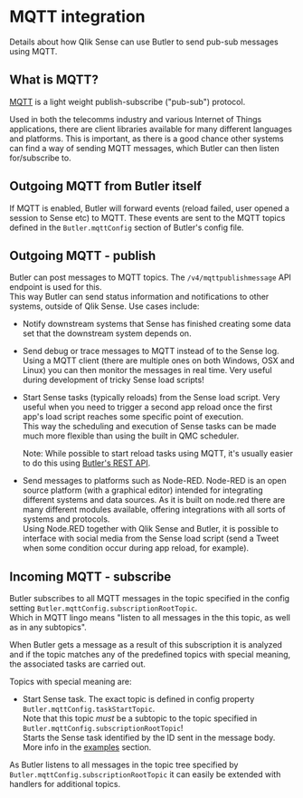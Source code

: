 # MQTT integration

Details about how Qlik Sense can use Butler to send pub-sub messages using MQTT.

## What is MQTT?

[MQTT](https://mqtt.org) is a light weight publish-subscribe ("pub-sub") protocol.

Used in both the telecomms industry and various Internet of Things applications, there are client libraries available for many different languages and platforms. This is important, as there is a good chance other systems can find a way of sending MQTT messages, which Butler can then listen for/subscribe to.

## Outgoing MQTT from Butler itself

If MQTT is enabled, Butler will forward events (reload failed, user opened a session to Sense etc) to MQTT. These events are sent to the MQTT topics defined in the `Butler.mqttConfig` section of Butler's config file.

## Outgoing MQTT - publish

Butler can post messages to MQTT topics. The `/v4/mqttpublishmessage` API endpoint is used for this.  
This way Butler can send status information and notifications to other systems, outside of Qlik Sense. Use cases include:

- Notify downstream systems that Sense has finished creating some data set that the downstream system depends on.
- Send debug or trace messages to MQTT instead of to the Sense log. Using a MQTT client (there are multiple ones on both Windows, OSX and Linux) you can then monitor the messages in real time. Very useful during development of tricky Sense load scripts!
- Start Sense tasks (typically reloads) from the Sense load script. Very useful when you need to trigger a second app reload once the first app's load script reaches some specific point of execution.  
  This way the scheduling and execution of Sense tasks can be made much more flexible than using the built in QMC scheduler.

  Note: While possible to start reload tasks using MQTT, it's usually easier to do this using [Butler's REST API](/docs/reference/rest-api).

- Send messages to platforms such as Node-RED. Node-RED is an open source platform (with a graphical editor) intended for integrating different systems and data sources. As it is built on node.red there are many different modules available, offering integrations with all sorts of systems and protocols.  
  Using Node.RED together with Qlik Sense and Butler, it is possible to interface with social media from the Sense load script (send a Tweet when some condition occur during app reload, for example).

## Incoming MQTT - subscribe

Butler subscribes to all MQTT messages in the topic specified in the config setting `Butler.mqttConfig.subscriptionRootTopic`.  
Which in MQTT lingo means "listen to all messages in the this topic, as well as in any subtopics".

When Butler gets a message as a result of this subscription it is analyzed and if the topic matches any of the predefined topics with special meaning, the associated tasks are carried out.

Topics with special meaning are:

- Start Sense task. The exact topic is defined in config property `Butler.mqttConfig.taskStartTopic`.  
  Note that this topic _must_ be a subtopic to the topic specified in `Butler.mqttConfig.subscriptionRootTopic`!  
  Starts the Sense task identified by the ID sent in the message body. More info in the [examples](/docs/examples/start-task/start-task-from-mqtt) section.

As Butler listens to all messages in the topic tree specified by `Butler.mqttConfig.subscriptionRootTopic` it can easily be extended with handlers for additional topics.
